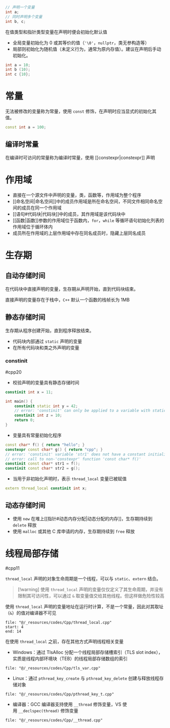 ```cpp
// 声明一个变量
int a;
// 同时声明多个变量
int b, c;
```

在值类型和指针类型变量在声明时便会初始化默认值
- 全局变量初始化为 0 或其等价的值（`'\0'`，`nullptr`，类无参构造等）
- 局部则初始化为随机值（未定义行为，通常为原内存值）。建议在声明后手动初始化。

```cpp
int a = 10;
int b (10);
int c {10};
```
# 常量

无法被修改的变量称为常量，使用 `const` 修饰，在声明时应当显式的初始化其值。

```cpp
const int a = 100;
```
## 编译时常量

在编译时可访问的常量称为编译时常量，使用 [[constexpr|constexpr]] 声明
# 作用域

- 直接在一个源文件中声明的变量，类，函数等，作用域为整个程序
- [[命名空间|命名空间]]中的成员作用域是所在命名空间，不同文件相同命名空间的成员在同一个作用域
- [[语句#代码块|代码块]]中的成员，其作用域是该代码块中
- [[函数|函数]]参数的作用域位于函数内，`for`，`while` 等循环语句初始化列表的作用域位于循环体内
- 成员所在作用域的上层作用域中存在同名成员时，隐藏上层同名成员
# 生存期
## 自动存储时间

在代码块中直接声明的变量，生存期从声明开始，直到代码块结束。

直接声明的变量存在于栈中，`C++` 默认一个函数的栈帧长为 1MB
## 静态存储时间

生存期从程序创建开始，直到程序释放结束。
- 代码块内部通过 `static` 声明的变量
- 在所有代码块和类之外声明的变量
### constinit
#cpp20 

* 校验声明的变量具有静态存储时间

```cpp
constinit int x = 11;

int main() {
    constinit static int y = 42;
    // error: 'constinit' can only be applied to a variable with static or thread storage duration
    constinit int z = 10;
    return 0;
}
```

* 变量具有常量初始化程序

```cpp
const char* f() { return "hello"; }
constexpr const char* g() { return "cpp"; }
// error: 'constinit' variable 'str1' does not have a constant initializer
// error: call to non-'constexpr' function 'const char* f()'
constinit const char* str1 = f();
constinit const char* str2 = g();
```

* 当用于非初始化声明时，表示 `thread_local` 变量已被赋值

```cpp
extern thread_local constinit int x;
```
## 动态存储时间

- 使用 `new` 在堆上[[指针#动态内存分配|动态分配的内存]]，生存期持续到 `delete` 释放
- 使用 `malloc` 或其他 C 库申请的内存，生存期持续到 `free` 释放
# 线程局部存储
#cpp11

`thread_local` 声明的对象生命周期是一个线程，可以与 `static`、`extern` 结合。

>[!warning] 使用 `thread_local` 声明的变量仅仅定义了其生命周期，并没有限制其可访问性，可以通过 `&` 取变量值交给其他线程。但这样做危险性较高

使用 `thread_local` 声明的变量地址在运行时计算，不是一个常量，因此对其取址（`&`）的值对编译器不可见

```reference
file: "@/_resources/codes/Cpp/thread_local.cpp"
start: 4
end: 14
```

在使用 `thread_local` 之前，存在其他方式声明线程相关变量

- Windows：通过 TlsAlloc 分配一个线程局部存储槽索引（TLS slot index），实质是线程内部环境块（TEB）的线程局部存储数组的索引

```reference fold
file: "@/_resources/codes/Cpp/tls_var.cpp"
```

- Linux：通过 `pthread_key_create` 与 `pthread_key_delete` 创建与释放线程存储对象

```reference fold
file: "@/_resources/codes/Cpp/pthread_key_t.cpp"
```

- 编译器：GCC 编译器支持使用 `__thread` 修饰变量，VS 使用 `__declspec(thread)` 修饰变量

```reference fold
file: "@/_resources/codes/Cpp/__thread.cpp"
```
